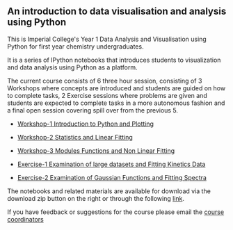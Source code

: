 An introduction to data visualisation and analysis using Python
-------

This is Imperial College's Year 1 Data Analysis and Visualisation using Python for first year chemistry undergraduates.

It is a series of IPython notebooks that introduces students to visualization and data analysis using Python as a platform. 

The current course consists of 6 three hour session, consisting of 3 Workshops where concepts are introduced and students are guided on how to complete tasks, 2 Exercise sessions where problems are given and students are expected to complete tasks in a more autonomous fashion and a final open session covering spill over from the previous 5.

* [Workshop-1 Introduction to Python and Plotting](http://nbviewer.ipython.org/urls/raw.github.com/imperialchem/python-data-viz-intro/master/workshop1/workshop_1.ipynb)

* [Workshop-2 Statistics and Linear Fitting](http://nbviewer.ipython.org/urls/raw.github.com/imperialchem/python-data-viz-intro/master/workshop2/workshop_2.ipynb)

* [Workshop-3 Modules Functions and Non Linear Fitting](http://nbviewer.ipython.org/urls/raw.github.com/imperialchem/python-data-viz-intro/master/workshop3/workshop_3.ipynb)

* [Exercise-1 Examination of large datasets and Fitting Kinetics Data](http://nbviewer.ipython.org/urls/raw.github.com/imperialchem/python-data-viz-intro/master/exercises1/exercise_1.ipynb)

* [Exercise-2 Examination of Gaussian Functions and Fitting Spectra](http://nbviewer.ipython.org/urls/raw.github.com/imperialchem/python-data-viz-intro/master/exercises2/exercise_2.ipynb)

The notebooks and related materials are available for download via the download zip button on the right or through the following [link](https://github.com/imperialchem/python-data-viz-intro/archive/master.zip). 

If you have feedback or suggestions for the course please email the [course coordinators](mailto:python@imperial.ac.uk)
